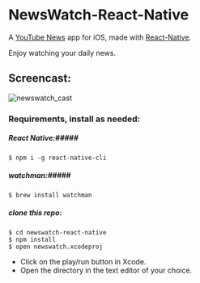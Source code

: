 # NewsWatch-React-Native

A [YouTube News](https://www.youtube.com/channel/UCYfdidRxbB8Qhf0Nx7ioOYw) app for iOS, made with [React-Native](https://github.com/facebook/react-native).

Enjoy watching your daily news.

## Screencast:
![newswatch_cast](https://cloud.githubusercontent.com/assets/425966/7039857/2f122810-dd95-11e4-99c4-db636d4c66a9.gif)

### Requirements, install as needed: ###

##### React Native:#####
```
$ npm i -g react-native-cli
```

##### watchman:#####
```
$ brew install watchman
```

##### clone this repo: #####

```
$ cd newswatch-react-native
$ npm install
$ open newswatch.xcodeproj
```

- Click on the play/run button in Xcode.
- Open the directory in the text editor of your choice.
